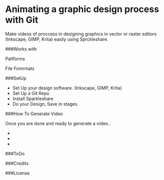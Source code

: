 # Animating a graphic design process with Git

Make videos of proccess in designing graphics in vector or raster editors (Inkscape, GIMP, Krita) easily using Sprckleshare. 


###Works with

Paltforms

File Fomrmats

###SetUp

  - Set Up your design software. (Inkscape, GIMP, Krita)
  - Set Up a Git Repo
  - Install Sparkleshare
  - Do your Design, Save in stages

###How To Generate Video

Once you are done and ready to generate a video..

  -  
  - 
  - 



###ToDo


###Credits


###License 
